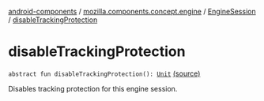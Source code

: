 [android-components](../../index.md) / [mozilla.components.concept.engine](../index.md) / [EngineSession](index.md) / [disableTrackingProtection](./disable-tracking-protection.md)

# disableTrackingProtection

`abstract fun disableTrackingProtection(): `[`Unit`](https://kotlinlang.org/api/latest/jvm/stdlib/kotlin/-unit/index.html) [(source)](https://github.com/mozilla-mobile/android-components/blob/master/components/concept/engine/src/main/java/mozilla/components/concept/engine/EngineSession.kt#L474)

Disables tracking protection for this engine session.


